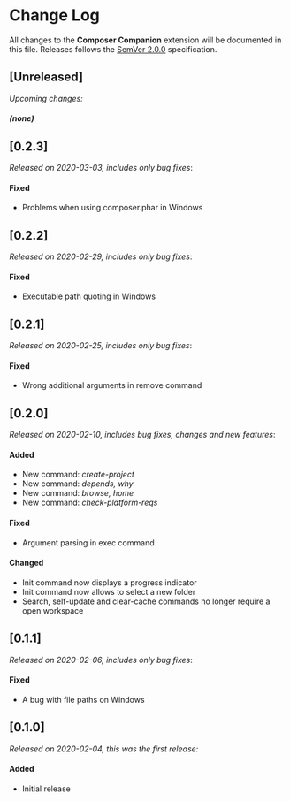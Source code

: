 # Change Log

All changes to the **Composer Companion** extension will be documented in this file. Releases follows the [SemVer 2.0.0](https://semver.org/spec/v2.0.0.html) specification.

## [Unreleased]
_Upcoming changes:_
#### _(none)_

## [0.2.3]
_Released on 2020-03-03, includes only bug fixes_:
#### Fixed
- Problems when using composer.phar in Windows

## [0.2.2]
_Released on 2020-02-29, includes only bug fixes_:
#### Fixed
- Executable path quoting in Windows

## [0.2.1]
_Released on 2020-02-25, includes only bug fixes_:
#### Fixed
- Wrong additional arguments in remove command

## [0.2.0]
_Released on 2020-02-10, includes bug fixes, changes and new features_:
#### Added
- New command: _create-project_
- New command: _depends, why_
- New command: _browse, home_
- New command: _check-platform-reqs_
#### Fixed
- Argument parsing in exec command
#### Changed
- Init command now displays a progress indicator
- Init command now allows to select a new folder
- Search, self-update and clear-cache commands no longer require a open workspace

## [0.1.1]
_Released on 2020-02-06, includes only bug fixes_:
#### Fixed
- A bug with file paths on Windows

## [0.1.0]
_Released on 2020-02-04, this was the first release:_
#### Added
- Initial release
